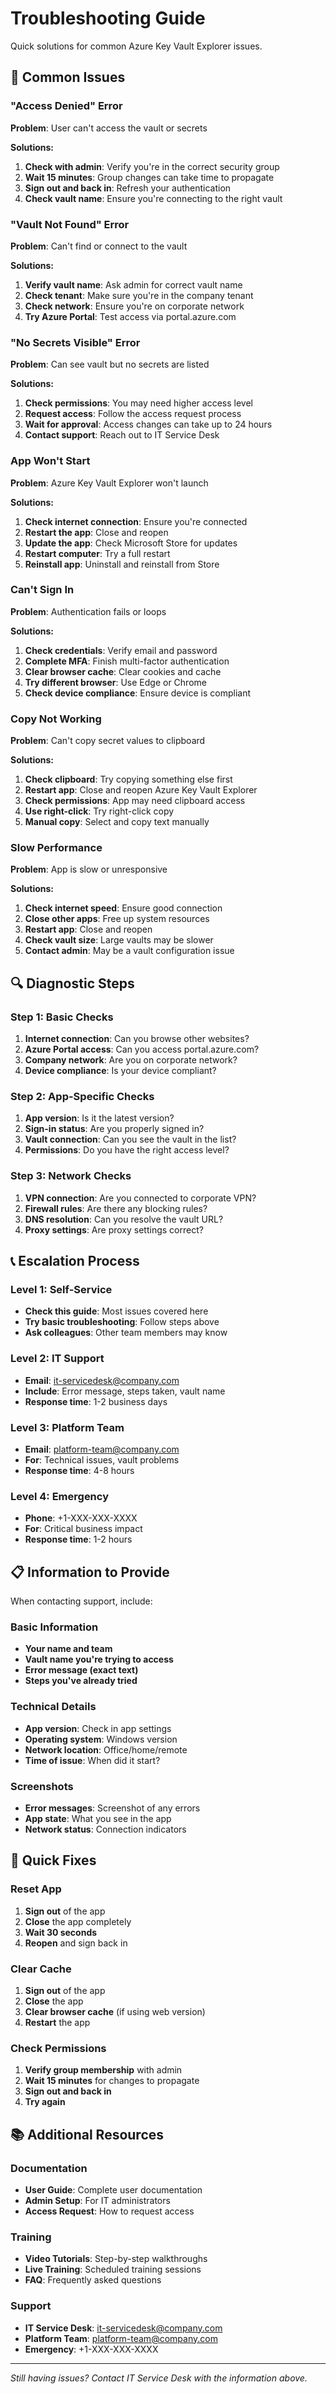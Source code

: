 # Troubleshooting Guide

Quick solutions for common Azure Key Vault Explorer issues.

## 🚨 Common Issues

### "Access Denied" Error
**Problem**: User can't access the vault or secrets

**Solutions:**
1. **Check with admin**: Verify you're in the correct security group
2. **Wait 15 minutes**: Group changes can take time to propagate
3. **Sign out and back in**: Refresh your authentication
4. **Check vault name**: Ensure you're connecting to the right vault

### "Vault Not Found" Error
**Problem**: Can't find or connect to the vault

**Solutions:**
1. **Verify vault name**: Ask admin for correct vault name
2. **Check tenant**: Make sure you're in the company tenant
3. **Check network**: Ensure you're on corporate network
4. **Try Azure Portal**: Test access via portal.azure.com

### "No Secrets Visible" Error
**Problem**: Can see vault but no secrets are listed

**Solutions:**
1. **Check permissions**: You may need higher access level
2. **Request access**: Follow the access request process
3. **Wait for approval**: Access changes can take up to 24 hours
4. **Contact support**: Reach out to IT Service Desk

### App Won't Start
**Problem**: Azure Key Vault Explorer won't launch

**Solutions:**
1. **Check internet connection**: Ensure you're connected
2. **Restart the app**: Close and reopen
3. **Update the app**: Check Microsoft Store for updates
4. **Restart computer**: Try a full restart
5. **Reinstall app**: Uninstall and reinstall from Store

### Can't Sign In
**Problem**: Authentication fails or loops

**Solutions:**
1. **Check credentials**: Verify email and password
2. **Complete MFA**: Finish multi-factor authentication
3. **Clear browser cache**: Clear cookies and cache
4. **Try different browser**: Use Edge or Chrome
5. **Check device compliance**: Ensure device is compliant

### Copy Not Working
**Problem**: Can't copy secret values to clipboard

**Solutions:**
1. **Check clipboard**: Try copying something else first
2. **Restart app**: Close and reopen Azure Key Vault Explorer
3. **Check permissions**: App may need clipboard access
4. **Use right-click**: Try right-click copy
5. **Manual copy**: Select and copy text manually

### Slow Performance
**Problem**: App is slow or unresponsive

**Solutions:**
1. **Check internet speed**: Ensure good connection
2. **Close other apps**: Free up system resources
3. **Restart app**: Close and reopen
4. **Check vault size**: Large vaults may be slower
5. **Contact admin**: May be a vault configuration issue

## 🔍 Diagnostic Steps

### Step 1: Basic Checks
1. **Internet connection**: Can you browse other websites?
2. **Azure Portal access**: Can you access portal.azure.com?
3. **Company network**: Are you on corporate network?
4. **Device compliance**: Is your device compliant?

### Step 2: App-Specific Checks
1. **App version**: Is it the latest version?
2. **Sign-in status**: Are you properly signed in?
3. **Vault connection**: Can you see the vault in the list?
4. **Permissions**: Do you have the right access level?

### Step 3: Network Checks
1. **VPN connection**: Are you connected to corporate VPN?
2. **Firewall rules**: Are there any blocking rules?
3. **DNS resolution**: Can you resolve the vault URL?
4. **Proxy settings**: Are proxy settings correct?

## 📞 Escalation Process

### Level 1: Self-Service
- **Check this guide**: Most issues covered here
- **Try basic troubleshooting**: Follow steps above
- **Ask colleagues**: Other team members may know

### Level 2: IT Support
- **Email**: it-servicedesk@company.com
- **Include**: Error message, steps taken, vault name
- **Response time**: 1-2 business days

### Level 3: Platform Team
- **Email**: platform-team@company.com
- **For**: Technical issues, vault problems
- **Response time**: 4-8 hours

### Level 4: Emergency
- **Phone**: +1-XXX-XXX-XXXX
- **For**: Critical business impact
- **Response time**: 1-2 hours

## 📋 Information to Provide

When contacting support, include:

### Basic Information
- **Your name and team**
- **Vault name you're trying to access**
- **Error message (exact text)**
- **Steps you've already tried**

### Technical Details
- **App version**: Check in app settings
- **Operating system**: Windows version
- **Network location**: Office/home/remote
- **Time of issue**: When did it start?

### Screenshots
- **Error messages**: Screenshot of any errors
- **App state**: What you see in the app
- **Network status**: Connection indicators

## 🔧 Quick Fixes

### Reset App
1. **Sign out** of the app
2. **Close** the app completely
3. **Wait 30 seconds**
4. **Reopen** and sign back in

### Clear Cache
1. **Sign out** of the app
2. **Close** the app
3. **Clear browser cache** (if using web version)
4. **Restart** the app

### Check Permissions
1. **Verify group membership** with admin
2. **Wait 15 minutes** for changes to propagate
3. **Sign out and back in**
4. **Try again**

## 📚 Additional Resources

### Documentation
- **User Guide**: Complete user documentation
- **Admin Setup**: For IT administrators
- **Access Request**: How to request access

### Training
- **Video Tutorials**: Step-by-step walkthroughs
- **Live Training**: Scheduled training sessions
- **FAQ**: Frequently asked questions

### Support
- **IT Service Desk**: it-servicedesk@company.com
- **Platform Team**: platform-team@company.com
- **Emergency**: +1-XXX-XXX-XXXX

---

*Still having issues? Contact IT Service Desk with the information above.*
